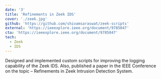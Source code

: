 ```yaml
---
date: '3'
title: 'Refinements in Zeek IDS'
cover: './zeek.jpg'
github: 'https://github.com/shivamsaraswat/zeek-scripts'
external: 'https://ieeexplore.ieee.org/document/9785047'
cta: 'https://ieeexplore.ieee.org/document/9785047'
tech:
  - Zeek
  - IDS
---
```


Designed and implemented custom scripts for improving the logging capability of the Zeek IDS. Also, published a paper in the IEEE Conference on the topic – Refinements in Zeek Intrusion Detection System.
